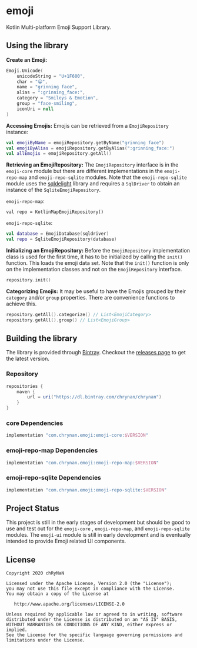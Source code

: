 # emoji

Kotlin Multi-platform Emoji Support Library.

## Using the library

**Create an Emoji:**

```kotlin
Emoji.Unicode(
    unicodeString = "U+1F600",
    char = "😀",
    name = "grinning face",
    alias = ":grinning_face:",
    category = "Smileys & Emotion",
    group = "face-smiling",
    iconUri = null
)
```

**Accessing Emojis:**
Emojis can be retrieved from a `EmojiRepository` instance:

```kotlin
val emojiByName = emojiRepository.getByName("grinning face")
val emojiByAlias = emojiRepository.getByAlias(":grinning_face:")
val allEmojis = emojiRepository.getAll()
```

**Retrieving an EmojiRepository:**
The `EmojiRepository` interface is in the `emoji-core` module but there are different implementations in
the `emoji-repo-map` and `emoji-repo-sqlite` modules. Note that the `emoji-repo-sqlite` module uses
the [sqldelight](https://github.com/cashapp/sqldelight) library and requires a `SqlDriver` to obtain an instance of
the `SqliteEmojiRepository`.

`emoji-repo-map`:

```
val repo = KotlinMapEmojiRepository()
```

`emoji-repo-sqlite`:

```kotlin
val database = EmojiDatabase(sqldriver)
val repo = SqliteEmojiRepository(database)
```

**Initializing an EmojiRepository:**
Before the `EmojiRepository` implementation class is used for the first time, it has to be initialized by calling
the `init()` function. This loads the emoji data set. Note that the `init()` function is only on the implementation
classes and not on the `EmojiRepository` interface.

```kotlin
repository.init()
```

**Categorizing Emojis:**
It may be useful to have the Emojis grouped by their `category` and/or `group` properties. There are convenience
functions to achieve this.

```kotlin
repository.getAll().categorize() // List<EmojiCategory>
repository.getAll().group() // List<EmojiGroup>
```

## Building the library

The library is provided through [Bintray](https://bintray.com/chrynan/chrynan). Checkout
the [releases page](https://github.com/chRyNaN/emoji/releases) to get the latest version.

### Repository

```groovy
repositories {
    maven {
        url = uri("https://dl.bintray.com/chrynan/chrynan")
    }
}
```

### core Dependencies

```groovy
implementation "com.chrynan.emoji:emoji-core:$VERSION"
```

### emoji-repo-map Dependencies

```groovy
implementation "com.chrynan.emoji:emoji-repo-map:$VERSION"
```

### emoji-repo-sqlite Dependencies

```groovy
implementation "com.chrynan.emoji:emoji-repo-sqlite:$VERSION"
```

## Project Status

This project is still in the early stages of development but should be good to use and test out for the `emoji-core`
, `emoji-repo-map`, and `emoji-repo-sqlite` modules. The `emoji-ui` module is still in early development and is
eventually intended to provide Emoji related UI components.

## License

```
Copyright 2020 chRyNaN

Licensed under the Apache License, Version 2.0 (the "License");
you may not use this file except in compliance with the License.
You may obtain a copy of the License at

   http://www.apache.org/licenses/LICENSE-2.0

Unless required by applicable law or agreed to in writing, software
distributed under the License is distributed on an "AS IS" BASIS,
WITHOUT WARRANTIES OR CONDITIONS OF ANY KIND, either express or implied.
See the License for the specific language governing permissions and
limitations under the License.
```
